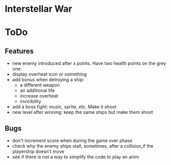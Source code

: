 # Interstellar War

# ToDo
## Features
- new enemy introduced after x points. Have two health points on the grey one.
- display overheat icon or something
- add bonus when detroying a ship: 
    - a different weapon
    - an additional life
    - increase overheat
    - invicibility
- add a boss fight: music, sprite, etc. Make it shoot
- new level after winning: keep the same ships but make them shoot

## Bugs
- don't increment score when during the game over phase
- check why the enemy ships stall, sometimes, after a collision,if the playership doesn't move
- see if there is not a way to simplify the code to play an anim